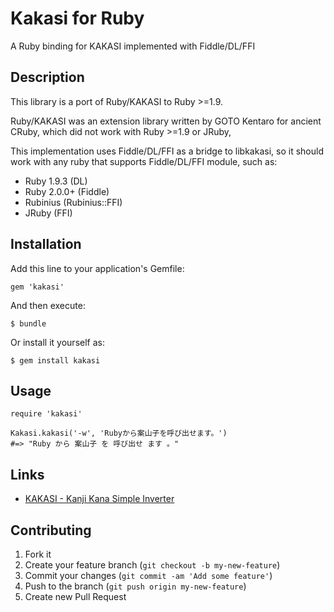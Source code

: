 # Kakasi for Ruby

A Ruby binding for KAKASI implemented with Fiddle/DL/FFI

## Description

This library is a port of Ruby/KAKASI to Ruby >=1.9.

Ruby/KAKASI was an extension library written by GOTO Kentaro for
ancient CRuby, which did not work with Ruby >=1.9 or JRuby,

This implementation uses Fiddle/DL/FFI as a bridge to libkakasi, so it
should work with any ruby that supports Fiddle/DL/FFI module, such as:

- Ruby 1.9.3 (DL)
- Ruby 2.0.0+ (Fiddle)
- Rubinius (Rubinius::FFI)
- JRuby (FFI)

## Installation

Add this line to your application's Gemfile:

    gem 'kakasi'

And then execute:

    $ bundle

Or install it yourself as:

    $ gem install kakasi

## Usage

    require 'kakasi'

    Kakasi.kakasi('-w', 'Rubyから案山子を呼び出せます。')
    #=> "Ruby から 案山子 を 呼び出せ ます 。"

## Links

- [KAKASI - Kanji Kana Simple Inverter](http://kakasi.namazu.org/index.html.en)

## Contributing

1. Fork it
2. Create your feature branch (`git checkout -b my-new-feature`)
3. Commit your changes (`git commit -am 'Add some feature'`)
4. Push to the branch (`git push origin my-new-feature`)
5. Create new Pull Request
